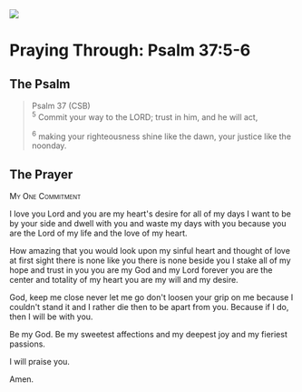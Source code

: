 <img class="intro-right" src="/images/art-paris-psalter.jpg">

# Praying Through: Psalm 37:5-6

## The Psalm

>Psalm 37 (CSB)  
><sup>5</sup> Commit your way to the LORD; trust in him, and he will act, 
>
><sup>6</sup> making your righteousness shine like the dawn, your justice like the noonday. 

## The Prayer

<div style="font-variant: small-caps;">
My One Commitment
</div>


I love you Lord
  and you are my heart's desire
  for all of my days
  I want to be by your side
  and dwell with you
  and waste my days with you
  because you are the Lord of my life
  and the love of my heart.

How amazing
  that you would look upon
  my sinful heart
  and thought of love at first sight
  there is none like you
  there is none beside you
  I stake all of my hope and trust in you
  you are my God and my Lord forever
  you are the center and totality of my heart
  you are my will and my desire.

God,
  keep me close
  never let me go
  don't loosen your grip on me
  because I couldn't stand it
  and I rather die
  then to be apart from you.
  Because if I do,
  then I will be with you.

Be my God.
  Be my sweetest affections
  and my deepest joy
  and my fieriest passions.

I will praise you.

Amen.
